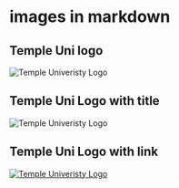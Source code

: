 # images in markdown

## Temple Uni logo
![Temple Univeristy Logo](https://upload.wikimedia.org/wikipedia/commons/6/67/Temple_University_Logo.svg)

## Temple Uni Logo with title
![Temple Univeristy Logo](https://upload.wikimedia.org/wikipedia/commons/6/67/Temple_University_Logo.svg "Temple University Logo")

## Temple Uni Logo with link
[![Temple Univeristy Logo](https://upload.wikimedia.org/wikipedia/commons/6/67/Temple_University_Logo.svg "Temple University Logo")](https://www.temple.edu/) 
